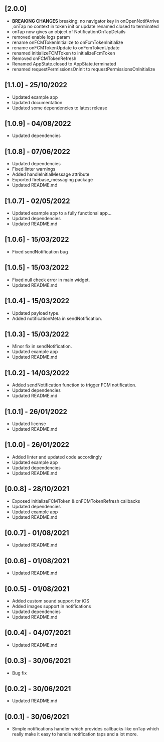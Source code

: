 ## [2.0.0]

* **BREAKING CHANGES**
  breaking: no navigator key in onOpenNotifArrive ,onTap
  no context in token init or update
  renamed closed to terminated
* onTap now gives an object of NotificationOnTapDetails
* removed enable logs param
* rename onFCMTokenInitialize to onFcmTokenInitialize
* rename onFCMTokenUpdate to onFcmTokenUpdate
* renamed initializeFCMToken to initializeFcmToken
* Removed onFCMTokenRefresh
* Renamed AppState.closed to AppState.terminated
* renamed requestPermissionsOnInit to requestPermissionsOnInitialize

## [1.1.0] - 25/10/2022

* Updated example app
* Updated documentation
* Updated some dependencies to latest release

## [1.0.9] - 04/08/2022

* Updated dependencies

## [1.0.8] - 07/06/2022

* Updated dependencies
* Fixed linter warnings
* Added handleInitialMessage attribute
* Exported firebase_messaging package
* Updated README.md

## [1.0.7] - 02/05/2022

* Updated example app to a fully functional app...
* Updated dependencies
* Updated README.md

## [1.0.6] - 15/03/2022

* Fixed sendNotification bug

## [1.0.5] - 15/03/2022

* Fixed null check error in main widget.
* Updated README.md

## [1.0.4] - 15/03/2022

* Updated payload type.
* Added notificationMeta in sendNotification.

## [1.0.3] - 15/03/2022

* Minor fix in sendNotification.
* Updated example app
* Updated README.md

## [1.0.2] - 14/03/2022

* Added sendNotification function to trigger FCM notification.
* Updated dependencies
* Updated README.md

## [1.0.1] - 26/01/2022

* Updated license
* Updated README.md

## [1.0.0] - 26/01/2022

* Added linter and updated code accordingly
* Updated example app
* Updated dependencies
* Updated README.md

## [0.0.8] - 28/10/2021

* Exposed initializeFCMToken & onFCMTokenRefresh callbacks
* Updated dependencies
* Updated example app
* Updated README.md

## [0.0.7] - 01/08/2021

* Updated README.md

## [0.0.6] - 01/08/2021

* Updated README.md

## [0.0.5] - 01/08/2021

* Added custom sound support for iOS
* Added images support in notifications
* Updated dependencies
* Updated README.md

## [0.0.4] - 04/07/2021

* Updated README.md

## [0.0.3] - 30/06/2021

* Bug fix

## [0.0.2] - 30/06/2021

* Updated README.md

## [0.0.1] - 30/06/2021

* Simple notifications handler which provides callbacks like onTap which really make it easy to
  handle notification taps and a lot more.
